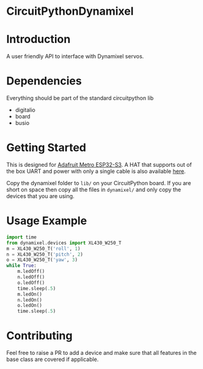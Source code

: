 # CircuitPythonDynamixel

# Introduction
A user friendly API to interface with Dynamixel servos.

# Dependencies
Everything should be part of the standard circuitpython lib
  * digitalio
  * board
  * busio

# Getting Started
This is designed for [Adafruit Metro ESP32-S3](https://learn.adafruit.com/adafruit-metro-esp32-s3). A HAT that supports out of the box UART and power with only a single cable is also available [here](https://github.com/dbd/AdafruitMetroESP32-DynamixelHat/tree/main).

Copy the dynamixel folder to `lib/` on your CircuitPython board. If you are short on space then copy all the files in `dynamixel/` and only copy the devices that you are using.

# Usage Example

```python
import time
from dynamixel.devices import XL430_W250_T
m = XL430_W250_T('roll', 1)
n = XL430_W250_T('pitch', 2)
o = XL430_W250_T('yaw', 3)
while True:
    m.ledOff()
    n.ledOff()
    o.ledOff()
    time.sleep(.5)
    m.ledOn()
    n.ledOn()
    o.ledOn()
    time.sleep(.5)
```

# Contributing
Feel free to raise a PR to add a device and make sure that all features in the base class are covered if applicable.
